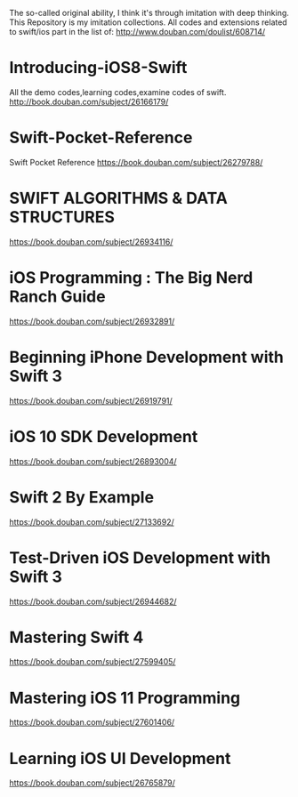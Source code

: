 The so-called original ability, I think it's through imitation with deep thinking. 
This Repository is my imitation collections. All codes and extensions related to swift/ios part in the list of:
http://www.douban.com/doulist/608714/

# Introducing-iOS8-Swift
 All the demo codes,learning codes,examine codes of swift. 
 http://book.douban.com/subject/26166179/
 
# Swift-Pocket-Reference
 Swift Pocket Reference https://book.douban.com/subject/26279788/
 
# SWIFT ALGORITHMS & DATA STRUCTURES
https://book.douban.com/subject/26934116/

# iOS Programming : The Big Nerd Ranch Guide
https://book.douban.com/subject/26932891/

# Beginning iPhone Development with Swift 3
https://book.douban.com/subject/26919791/

# iOS 10 SDK Development
https://book.douban.com/subject/26893004/

# Swift 2 By Example
https://book.douban.com/subject/27133692/

# Test-Driven iOS Development with Swift 3
https://book.douban.com/subject/26944682/

# Mastering Swift 4
https://book.douban.com/subject/27599405/

# Mastering iOS 11 Programming
https://book.douban.com/subject/27601406/

# Learning iOS UI Development
https://book.douban.com/subject/26765879/